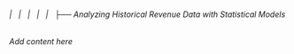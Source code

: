 ###### |   |   |   |   |   ├── Analyzing Historical Revenue Data with Statistical Models

*Add content here*